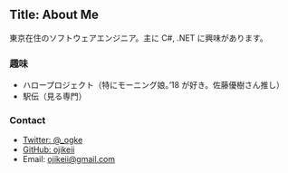 Title: About Me
---
東京在住のソフトウェアエンジニア。主に C#, .NET に興味があります。

### 趣味
- ハロープロジェクト（特にモーニング娘。’18 が好き。佐藤優樹さん推し）
- 駅伝（見る専門）

### Contact
- [Twitter: @_ogke](https://twitter.com/_ogke)
- [GitHub: ojikeii](https://github.com/ojikeii)
- Email: ojikeii@gmail.com